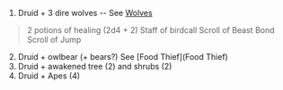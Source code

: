 1. Druid + 3 dire wolves -- See [Wolves](Wolves)

> 2 potions of healing (2d4 + 2)
> Staff of birdcall
> Scroll of Beast Bond
> Scroll of Jump

2. Druid + owlbear (+ bears?) See [Food Thief](Food Thief)
3. Druid + awakened tree (2) and shrubs (2)
4. Druid + Apes (4)